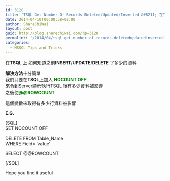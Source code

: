 ```yaml
---
id: 3128
title: 'TSQL Get Number Of Records Deleted/Updated/Inserted &#8211; 在TSQL 上 如何知道之前INSERT/UPDATE/DELETE 了多少的資料'
date: 2014-04-10T00:00:58+08:00
author: ShareChiWai
layout: post
guid: http://blog.sharechiwai.com/?p=3128
permalink: '/2014/04/tsql-get-number-of-records-deletedupdatedinserted-%e5%9c%a8tsql-%e4%b8%8a-%e5%a6%82%e4%bd%95%e7%9f%a5%e9%81%93%e4%b9%8b%e5%89%8dinsertupdatedelete-%e4%ba%86%e5%a4%9a%e5%b0%91%e7%9a%84%e8%b3%87/'
categories:
  - MSSQL Tips and Tricks
---
```

在**TSQL** 上 如何知道之前**INSERT**/**UPDATE**/**DELETE** 了多少的資料

**解決方法**十分簡單  
我們只要在**TSQL**上加入 <span style="color: #008000;"><strong>NOCOUNT OFF</strong></span>  
來令到Server顯示執行TSQL 後有多少資料被影響  
之後使<span style="color: #008000;"><strong>@@ROWCOUNT</strong></span>

這個變數來取得有多少行資料被影響

**E.G.**

[SQL]  
SET NOCOUNT OFF

DELETE FROM Table_Name  
WHERE Field= &#8216;value&#8217;

SELECT @@ROWCOUNT

[/SQL]

Hope you find it useful